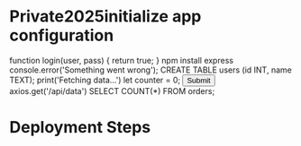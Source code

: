 # Private2025initialize app configuration
function login(user, pass) { return true; }
npm install express
console.error('Something went wrong');
CREATE TABLE users (id INT, name TEXT);
print('Fetching data...')
let counter = 0;
<button onclick='submitForm()'>Submit</button>
axios.get('/api/data')
SELECT COUNT(*) FROM orders;
# Deployment Steps
